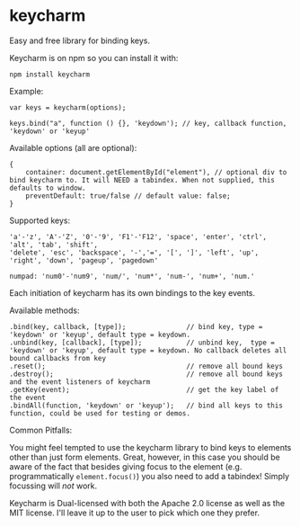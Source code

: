 keycharm
========

Easy and free library for binding keys.

Keycharm is on npm so you can install it with:
```
npm install keycharm
```


Example:

```
var keys = keycharm(options);

keys.bind("a", function () {}, 'keydown'); // key, callback function, 'keydown' or 'keyup'
```

Available options (all are optional):
```
{
    container: document.getElementById("element"), // optional div to bind keycharm to. It will NEED a tabindex. When not supplied, this defaults to window.
    preventDefault: true/false // default value: false;
}
```

Supported keys:

```
'a'-'z', 'A'-'Z', '0'-'9', 'F1'-'F12', 'space', 'enter', 'ctrl', 'alt', 'tab', 'shift', 
'delete', 'esc', 'backspace', '-','=', '[', ']', 'left', 'up', 'right', 'down', 'pageup', 'pagedown'

numpad: 'num0'-'num9', 'num/', 'num*', 'num-', 'num+', 'num.'
```

Each initiation of keycharm has its own bindings to the key events.

Available methods:

```
.bind(key, callback, [type]);               // bind key, type = 'keydown' or 'keyup', default type = keydown.
.unbind(key, [callback], [type]);           // unbind key,  type = 'keydown' or 'keyup', default type = keydown. No callback deletes all bound callbacks from key
.reset();                                   // remove all bound keys
.destroy();                                 // remove all bound keys and the event listeners of keycharm
.getKey(event);                             // get the key label of the event
.bindAll(function, 'keydown' or 'keyup');   // bind all keys to this function, could be used for testing or demos.
```

Common Pitfalls:

You might feel tempted to use the keycharm library to bind keys to elements other than just form elements. Great, however, in this case you should be aware of the fact that besides giving focus to the element (e.g. programmatically `element.focus()`) you also need to add a tabindex! Simply focussing will *not* work.


Keycharm is Dual-licensed with both the Apache 2.0 license as well as the MIT license. I'll leave it up to the user to pick which one they prefer.
